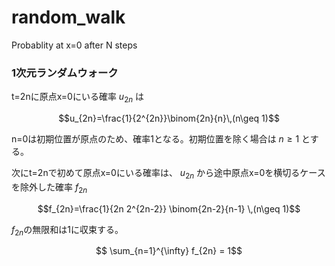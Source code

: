 # random_walk
Probablity at x=0 after N steps

### 1次元ランダムウォーク
t=2nに原点x=0にいる確率 $u_{2n}$ は

$$u_{2n}=\frac{1}{2^{2n}}\binom{2n}{n}\,(n\geq 1)$$

n=0は初期位置が原点のため、確率1となる。初期位置を除く場合は $n\geq1$ とする。

次にt=2nで初めて原点x=0にいる確率は、 $u_{2n}$ から途中原点x=0を横切るケースを除外した確率 $f_{2n}$ 

$$f_{2n}=\frac{1}{2n 2^{2n-2}} \binom{2n-2}{n-1} \,(n\geq 1)$$

$f_{2n}$の無限和は1に収束する。

$$ \sum_{n=1}^{\infty} f_{2n} = 1$$
